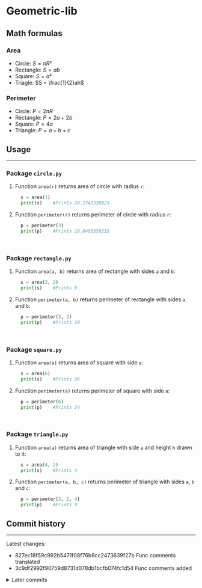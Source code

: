 # Geometric-lib

## Math formulas

### Area

- Circle: $S = πR²$
- Rectangle: $S = ab$
- Square: $S = a²$
- Triagle: $S = \frac{1}{2}ah$

### Perimeter

- Circle: $P = 2πR$
- Rectangle: $P = 2a + 2b$
- Square: $P = 4a$
- Triangle: $P = a + b + c$

## Usage

-----

### Package `circle.py`

1. Function `area(r)` returns area of circle with radius `r`:

    ```python
      s = area(3)
      print(s)    #Prints 28.2743338823
    ```

2. Function `perimeter(r)` returns perimeter of circle with radius `r`:

    ```python
      p = perimeter(3)
      print(p)    #Prints 18.8495559215
    ```

&nbsp;

### Package `rectangle.py`

1. Function `area(a, b)` returns area of rectangle with sides `a` and `b`:

    ```python
      s = area(3, 2)
      print(s)    #Prints 6
    ```

2. Function `perimeter(a, b)` returns perimeter of rectangle with sides `a` and `b`:

    ```python
      p = perimeter(3, 2)
      print(p)    #Prints 10
    ```

&nbsp;

### Package `square.py`

1. Function `area(a)` returns area of square with side `a`:

    ```python
      s = area(6)
      print(s)    #Prints 36
    ```

2. Function `perimeter(a)` returns perimeter of square with side `a`:

    ```python
      p = perimeter(6)
      print(p)    #Prints 24
    ```

&nbsp;

### Package `triangle.py`

1. Function `area(a)` returns area of triangle with side `a` and height `h` drawn to it:

    ```python
      s = area(4, 2)
      print(s)    #Prints 4
    ```

2. Function `perimeter(a, b, c)` returns perimeter of triangle with sides `a`, `b` and `c`:

    ```python
      p = perimeter(3, 2, 4)
      print(p)    #Prints 9
    ```

## Commit history

-----

Latest changes:

- 827ec18f59c992b5471f08f76b8cc2473639f27b Func comments translated
- 3c9df2992f90759d8731d078db1bcfb074fc1d54 Func comments added

<details>
<summary>Later commits</summary>

- e6b71ab3f3530f7ff3d5e3fbf2ff4c0959798081 Fixed rectangle.py, added triangle.py
- 588a982e49730c1ad1c42dd43dbdb0e8ebab7b98 Added rectangle.py
- d078c8d9ee6155f3cb0e577d28d337b791de28e2 L-03: Docs added
- 8ba9aeb3cea847b63a91ac378a2a6db758682460 L-03: Circle and square added

</details>
